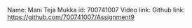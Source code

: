 Name: Mani Teja Mukka
id: 700741007
Video link: 
Github link: https://github.com/700741007/Assignment9
